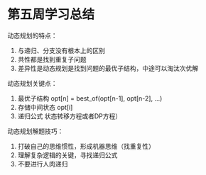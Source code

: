 # 第五周学习总结

动态规划的特点：

1. 与递归、分支没有根本上的区别
2. 共性都是找到重复子问题
3. 差异性是动态规划是找到问题的最优子结构，中途可以淘汰次优解

动态规划关键点：

1. 最优子结构 opt[n] = best_of(opt[n-1], opt[n-2], …)
2. 存储中间状态 opt[i]
3. 递归公式 状态转移方程或者DP方程）

动态规划解题技巧：
1. 打破自己的思维惯性，形成机器思维（找重复性）
2. 理解复杂逻辑的关键，寻找递归公式
3. 不要进行人肉递归

  

